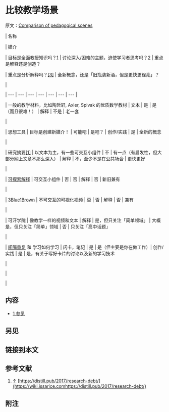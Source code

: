 # 比较教学场景

原文：[Comparison of pedagogical scenes](https://wiki.issarice.com/wiki/Comparison_of_pedagogical_scenes)

| 名称

 | 媒介

 | 目标是全面教授知识吗？[1](https://wiki.issarice.com#cite_note-1) | 讨论深入/困难的主题，迫使学习者思考吗？[2](https://wiki.issarice.com#cite_note-2) | 重点是解释还是创造？

 | 重点是分析解释吗？[[3]](https://wiki.issarice.com#cite_note-3) | 全新概念，还是「旧瓶装新酒，但是更快更锃亮」？

 |

| --- | --- | --- | --- | --- | --- | --- |

| 一般的教学材料，比如陶哲轩, Axler, Spivak 的优质数学教材 | 文本 | 是 | 是（而且很难！） | 解释 | 不是 | 老一套

 |

| 思想工具 | 目标是创建新媒介！ | 可能吧 | 是吧？ | 创作/实践 | 是 | 全新的概念

 |

| 研究摘要[[1]](https://wiki.issarice.com#cite_note-4) | 以文本为主，有一些可交互小组件 | 不 | 有一点（有启发性，但大部分网上文章不那么深入） | 解释 | 不，至少不是在公共场合 | 更快更好

 |

| [可探索解释](https://wiki.issarice.com/wiki/Explorable_explanation) | 可交互小组件 | 否 | 否 | 解释 | 否 | 新旧兼有

 |

| [3Blue1Brown](https://wiki.issarice.com/wiki/3Blue1Brown) | 不可交互的可视化视频 | 否 | 否 | 解释 | 否 | 兼有

 |

| 可汗学院 | 像教学一样的视频和文本 | 解释 | 是，但只关注「简单领域」 | 大概是，但只关注「简单」领域 | 否 | 只关注「高中话题」

 |

| [间隔重复](https://wiki.issarice.com/wiki/Spaced_repetition) 和 学习如何学习 | 闪卡，笔记 | 是 | 是（但主要是你在做工作）| 创作/实践 | 是 | 是，有关于写好卡片的讨论以及新的学习技术

 |

 |

 |

## 内容

* [1 参见](https://wiki.issarice.com#See_also)

## 另见

## 链接到本文

## 参考文献

1. [↑](https://wiki.issarice.com#cite_ref-4) [https://distill.pub/2017/research-debt/](https://wiki.issarice.comhttps://distill.pub/2017/research-debt/)

## 附注